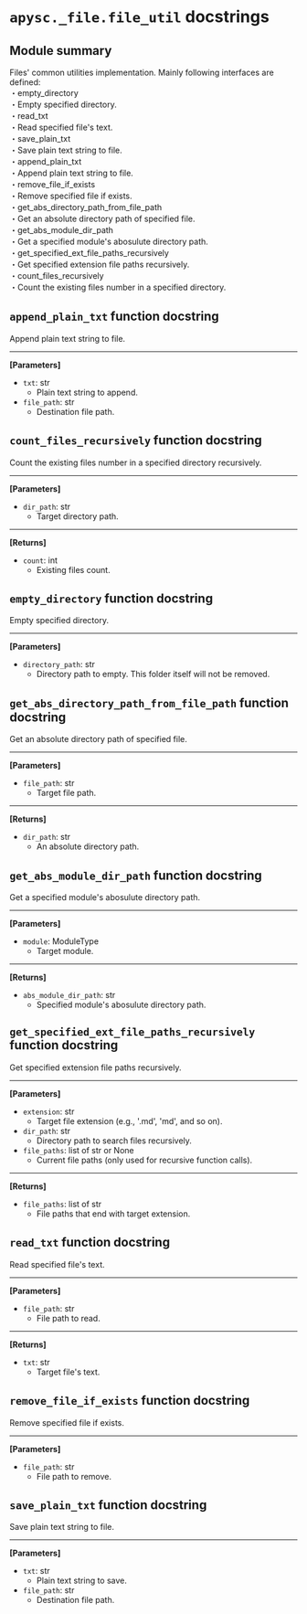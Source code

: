 # `apysc._file.file_util` docstrings

## Module summary

Files' common utilities implementation. Mainly following interfaces are defined: <br>・empty_directory <br> ・Empty specified directory. <br>・read_txt <br> ・Read specified file's text. <br>・save_plain_txt <br> ・Save plain text string to file. <br>・append_plain_txt <br> ・Append plain text string to file. <br>・remove_file_if_exists <br> ・Remove specified file if exists. <br>・get_abs_directory_path_from_file_path <br> ・Get an absolute directory path of specified file. <br>・get_abs_module_dir_path <br> ・Get a specified module's abosulute directory path. <br>・get_specified_ext_file_paths_recursively <br> ・Get specified extension file paths recursively. <br>・count_files_recursively <br> ・Count the existing files number in a specified directory.

## `append_plain_txt` function docstring

Append plain text string to file.<hr>

**[Parameters]**

- `txt`: str
  - Plain text string to append.
- `file_path`: str
  - Destination file path.

## `count_files_recursively` function docstring

Count the existing files number in a specified directory recursively.<hr>

**[Parameters]**

- `dir_path`: str
  - Target directory path.

<hr>

**[Returns]**

- `count`: int
  - Existing files count.

## `empty_directory` function docstring

Empty specified directory.<hr>

**[Parameters]**

- `directory_path`: str
  - Directory path to empty. This folder itself will not be removed.

## `get_abs_directory_path_from_file_path` function docstring

Get an absolute directory path of specified file.<hr>

**[Parameters]**

- `file_path`: str
  - Target file path.

<hr>

**[Returns]**

- `dir_path`: str
  - An absolute directory path.

## `get_abs_module_dir_path` function docstring

Get a specified module's abosulute directory path.<hr>

**[Parameters]**

- `module`: ModuleType
  - Target module.

<hr>

**[Returns]**

- `abs_module_dir_path`: str
  - Specified module's abosulute directory path.

## `get_specified_ext_file_paths_recursively` function docstring

Get specified extension file paths recursively.<hr>

**[Parameters]**

- `extension`: str
  - Target file extension (e.g., '.md', 'md', and so on).
- `dir_path`: str
  - Directory path to search files recursively.
- `file_paths`: list of str or None
  - Current file paths (only used for recursive function calls).

<hr>

**[Returns]**

- `file_paths`: list of str
  - File paths that end with target extension.

## `read_txt` function docstring

Read specified file's text.<hr>

**[Parameters]**

- `file_path`: str
  - File path to read.

<hr>

**[Returns]**

- `txt`: str
  - Target file's text.

## `remove_file_if_exists` function docstring

Remove specified file if exists.<hr>

**[Parameters]**

- `file_path`: str
  - File path to remove.

## `save_plain_txt` function docstring

Save plain text string to file.<hr>

**[Parameters]**

- `txt`: str
  - Plain text string to save.
- `file_path`: str
  - Destination file path.